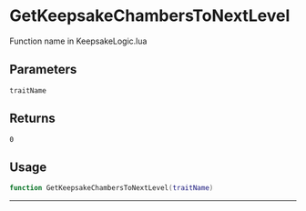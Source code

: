 # GetKeepsakeChambersToNextLevel
Function name in KeepsakeLogic.lua
## Parameters
`traitName`
## Returns
`0`
## Usage
```lua
function GetKeepsakeChambersToNextLevel(traitName)
```
---
